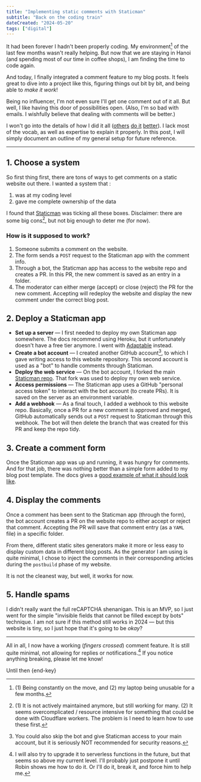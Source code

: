 ```yaml
---
title: "Implementing static comments with Staticman"
subtitle: "Back on the coding train"
dateCreated: "2024-05-20"
tags: ["digital"]
---
```


It had been forever I hadn't been properly coding. My environment[^1] of the last few months wasn't really helping. But now that we are staying in Hanoi (and spending most of our time in coffee shops), I am finding the time to code again.

And today, I finally integrated a comment feature to my blog posts. It feels great to dive into a project like this, figuring things out bit by bit, and being able to _make it work_!

Being no influencer, I'm not even sure I'll get one comment out of it all. But well, I like having this door of possibilities open. (Also, I'm so bad with emails. I wishfully believe that dealing with comments will be better.)

I won't go into the details of how I did it all ([others](https://spinningnumbers.org/a/staticman-heroku.html) [do it](https://travisdowns.github.io/blog/2020/02/05/now-with-comments.html) [better](https://mademistakes.com/mastering-jekyll/static-comments-improved/)). I lack most of the vocab, as well as expertise to explain it properly. In this post, I will simply document an outline of my general setup for future reference.

---

## 1. Choose a system

So first thing first, there are tons of ways to get comments on a static website out there. I wanted a system that :

1. was at my coding level
2. gave me complete ownership of the data

I found that [Staticman](https://staticman.net/) was ticking all these boxes. Disclaimer: there are some big cons[^2], but not big enough to deter me (for now).

<aside>

### How is it supposed to work?

1. Someone submits a comment on the website.
2. The form sends a `POST` request to the Staticman app with the comment info.
3. Through a bot, the Staticman app has access to the website repo and creates a PR. In this PR, the new comment is saved as an entry in a folder.
4. The moderator can either merge (accept) or close (reject) the PR for the new comment. Accepting will redeploy the website and display the new comment under the correct blog post.

</aside>

## 2. Deploy a Staticman app

- **Set up a server** — I first needed to deploy my own Staticman app somewhere. The docs recommend using Heroku, but it unfortunately doesn't have a free tier anymore. I went with [Adaptable](https://adaptable.io/) instead.
- **Create a bot account** — I created another GitHub account[^3], to which I gave writing access to this website repository. This second account is used as a "bot" to handle comments through Staticman.
- **Deploy the web service** — On the bot account, I forked the main [Staticman repo](https://github.com/eduardoboucas/staticman). That fork was used to deploy my own web service.
- **Access permissions** — The Staticman app uses a GitHub "personal access token" to interact with the bot account (to create PRs). It is saved on the server as an environment variable.
- **Add a webhook** — As a final touch, I added a webhook to this website repo. Basically, once a PR for a new comment is approved and merged, GitHub automatically sends out a `POST` request to Staticman through this webhook. The bot will then delete the branch that was created for this PR and keep the repo tidy.

## 3. Create a comment form

Once the Staticman app was up and running, it was hungry for comments. And for that job, there was nothing better than a simple form added to my blog post template. The docs gives a [good example of what it should look like](https://staticman.net/docs/getting-started.html#step-4-hook-up-your-forms).

## 4. Display the comments

Once a comment has been sent to the Staticman app (through the form), the bot account creates a PR on the website repo to either accept or reject that comment. Accepting the PR will save that comment entry (as a `YAML` file) in a specific folder.

From there, different static sites generators make it more or less easy to display custom data in different blog posts. As the generator I am using is quite minimal, I chose to inject the comments in their corresponding articles during the `postbuild` phase of my website.

It is not the cleanest way, but well, it works for now.

## 5. Handle spams

I didn't really want the full reCAPTCHA shenanigan. This is an MVP, so I just went for the simple "invisible fields that cannot be filled except by bots" technique. I am not sure if this method still works in 2024 — but this website is tiny, so I just hope that it's going to be _okay_?

---

All in all, I now have a working (_fingers crossed_) comment feature. It is still quite minimal, not allowing for replies or notifications.[^4] If you notice anything breaking, please let me know!

Until then {end-key}

[^1]: (1) Being constantly on the move, and (2) my laptop being unusable for a few months.
[^2]: (1) It is not actively maintained anymore, but still working for many. (2) It seems overcomplicated / resource intensive for something that could be done with Cloudflare workers. The problem is I need to learn how to use these first.
[^3]: You could also skip the bot and give Staticman access to your main account, but it is seriously NOT recommended for security reasons.
[^4]: I will also try to upgrade it to serverless functions in the future, but that seems so above my current level. I'll probably just postpone it until Robin shows me how to do it. Or I'll do it, break it, and force him to help me.
